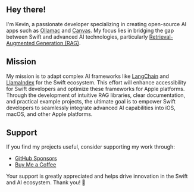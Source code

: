 ## Hey there!

I'm Kevin, a passionate developer specializing in creating open-source AI apps such as [Ollamac](https://github.com/kevinhermawan/Ollamac) and [Canvas](https://github.com/kevinhermawan/Canvas). My focus lies in bridging the gap between Swift and advanced AI technologies, particularly [Retrieval-Augmented Generation (RAG)](https://en.wikipedia.org/wiki/Retrieval-augmented_generation).

## Mission

My mission is to adapt complex AI frameworks like [LangChain](https://www.langchain.com) and [LlamaIndex](https://www.llamaindex.ai) for the Swift ecosystem. This effort will enhance accessibility for Swift developers and optimize these frameworks for Apple platforms. Through the development of intuitive RAG libraries, clear documentation, and practical example projects, the ultimate goal is to empower Swift developers to seamlessly integrate advanced AI capabilities into iOS, macOS, and other Apple platforms.

## Support

If you find my projects useful, consider supporting my work through:

- [GitHub Sponsors](https://github.com/sponsors/kevinhermawan)
- [Buy Me a Coffee](https://www.buymeacoffee.com/kevinhermawan)

Your support is greatly appreciated and helps drive innovation in the Swift and AI ecosystem. Thank you! 💖
